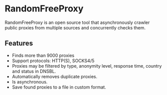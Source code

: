 # RandomFreeProxy

RandomFreeProxy is an open source tool that asynchronously crawler public proxies from multiple sources and concurrently checks them.

Features
--------

* Finds more than 9000 proxies
* Support protocols: HTTP(S), SOCKS4/5
* Proxies may be filtered by type, anonymity level, response time, country and status in DNSBL.
* Automatically removes duplicate proxies.
* Is asynchronous.
* Save found proxies to a file in custom format.

